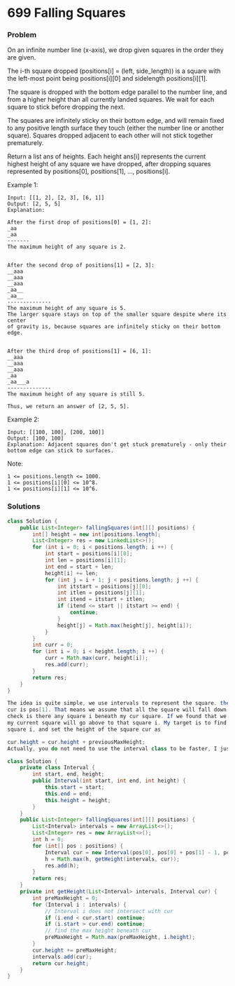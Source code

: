 # 699 Falling Squares

### Problem

On an infinite number line \(x-axis\), we drop given squares in the order they are given.

The i-th square dropped \(positions\[i\] = \(left, side\_length\)\) is a square with the left-most point being positions\[i\]\[0\] and sidelength positions\[i\]\[1\].

The square is dropped with the bottom edge parallel to the number line, and from a higher height than all currently landed squares. We wait for each square to stick before dropping the next.

The squares are infinitely sticky on their bottom edge, and will remain fixed to any positive length surface they touch \(either the number line or another square\). Squares dropped adjacent to each other will not stick together prematurely.

Return a list ans of heights. Each height ans\[i\] represents the current highest height of any square we have dropped, after dropping squares represented by positions\[0\], positions\[1\], ..., positions\[i\].

Example 1:

```
Input: [[1, 2], [2, 3], [6, 1]]
Output: [2, 5, 5]
Explanation:

After the first drop of positions[0] = [1, 2]:
_aa
_aa
-------
The maximum height of any square is 2.


After the second drop of positions[1] = [2, 3]:
__aaa
__aaa
__aaa
_aa__
_aa__
--------------
The maximum height of any square is 5.  
The larger square stays on top of the smaller square despite where its center
of gravity is, because squares are infinitely sticky on their bottom edge.


After the third drop of positions[1] = [6, 1]:
__aaa
__aaa
__aaa
_aa
_aa___a
--------------
The maximum height of any square is still 5.

Thus, we return an answer of [2, 5, 5].
```

Example 2:

```
Input: [[100, 100], [200, 100]]
Output: [100, 100]
Explanation: Adjacent squares don't get stuck prematurely - only their bottom edge can stick to surfaces.
```

Note:

```
1 <= positions.length <= 1000.
1 <= positions[i][0] <= 10^8.
1 <= positions[i][1] <= 10^6.
```

### Solutions

```java
class Solution {
    public List<Integer> fallingSquares(int[][] positions) {
        int[] height = new int[positions.length];
        List<Integer> res = new LinkedList<>();
        for (int i = 0; i < positions.length; i ++) {
            int start = positions[i][0];
            int len = positions[i][1];
            int end = start + len;
            height[i] += len;
            for (int j = i + 1; j < positions.length; j ++) {
                int itstart = positions[j][0];
                int itlen = positions[j][1];
                int itend = itstart + itlen;
                if (itend <= start || itstart >= end) {
                    continue;
                }
                height[j] = Math.max(height[j], height[i]);
            }
        }
        int curr = 0;
        for (int i = 0; i < height.length; i ++) {
            curr = Math.max(curr, height[i]);
            res.add(curr);
        }
        return res;
    }
}
```

```java
The idea is quite simple, we use intervals to represent the square. the initial height we set to the square 
cur is pos[1]. That means we assume that all the square will fall down to the land. we iterate the previous squares, 
check is there any square i beneath my cur square. If we found that we have squares i intersect with us, which means 
my current square will go above to that square i. My target is to find the highest square and put square cur onto 
square i, and set the height of the square cur as

cur.height = cur.height + previousMaxHeight;
Actually, you do not need to use the interval class to be faster, I just use it to make my code cleaner

class Solution {
    private class Interval {
        int start, end, height;
        public Interval(int start, int end, int height) {
            this.start = start;
            this.end = end;
            this.height = height;
        }
    }
    public List<Integer> fallingSquares(int[][] positions) {
        List<Interval> intervals = new ArrayList<>();
        List<Integer> res = new ArrayList<>();
        int h = 0;
        for (int[] pos : positions) {
            Interval cur = new Interval(pos[0], pos[0] + pos[1] - 1, pos[1]);
            h = Math.max(h, getHeight(intervals, cur));
            res.add(h);
        }
        return res;
    }
    private int getHeight(List<Interval> intervals, Interval cur) {
        int preMaxHeight = 0;
        for (Interval i : intervals) {
            // Interval i does not intersect with cur
            if (i.end < cur.start) continue;
            if (i.start > cur.end) continue;
            // find the max height beneath cur
            preMaxHeight = Math.max(preMaxHeight, i.height);
        }
        cur.height += preMaxHeight;
        intervals.add(cur);
        return cur.height;
    }
}
```



